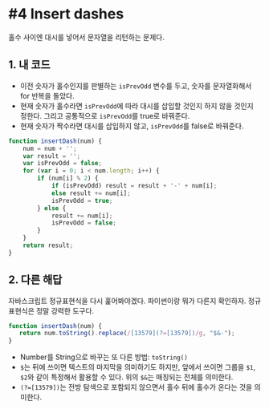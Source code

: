 # #4 Insert dashes

홀수 사이엔 대시를 넣어서 문자열을 리턴하는 문제다.

## 1. 내 코드

- 이전 숫자가 홀수인지를 판별하는 `isPrevOdd` 변수를 두고, 숫자를 문자열화해서 for 반복을 돌았다.
- 현재 숫자가 홀수라면 `isPrevOdd`에 따라 대시를 삽입할 것인지 하지 않을 것인지 정한다. 그리고 공통적으로 `isPrevOdd`를 true로 바꿔준다.
- 현재 숫자가 짝수라면 대시를 삽입하지 않고, `isPrevOdd`를 false로 바꿔준다.

```js
function insertDash(num) {
    num = num + '';
    var result = '';
    var isPrevOdd = false;
    for (var i = 0; i < num.length; i++) {
        if (num[i] % 2) {
            if (isPrevOdd) result = result + '-' + num[i];
            else result += num[i];
            isPrevOdd = true;
        } else {
            result += num[i];
            isPrevOdd = false;
        }
    }
    return result;
}
```

## 2. 다른 해답

자바스크립트 정규표현식을 다시 훑어봐야겠다. 파이썬이랑 뭐가 다른지 확인하자. 정규표현식은 정말 강력한 도구다.

```js
function insertDash(num) {
   return num.toString().replace(/[13579](?=[13579])/g, "$&-");
}
```

- Number를 String으로 바꾸는 또 다른 방법: `toString()`
- `$`는 뒤에 쓰이면 텍스트의 마지막을 의미하기도 하지만, 앞에서 쓰이면 그룹을 `$1`, `$2`와 같이 특정해서 활용할 수 있다. 위의 `$&`는 매칭되는 전체를 의미한다.
- `(?=[13579])`는 전방 탐색으로 포함되지 않으면서 홀수 뒤에 홀수가 온다는 것을 의미한다.
